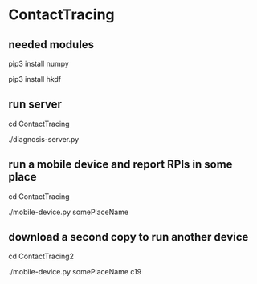 # ContactTracing

## needed modules

pip3 install numpy

pip3 install hkdf

## run server

cd ContactTracing

./diagnosis-server.py

## run a mobile device and report RPIs in some place

cd ContactTracing

./mobile-device.py somePlaceName

## download a second copy to run another device

cd ContactTracing2

./mobile-device.py somePlaceName c19

